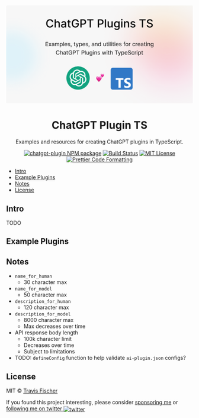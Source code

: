 <a href="https://github.com/transitive-bullshit/chatgpt-plugin-ts">
  <img alt="ChatGPT Plugin TS" src="/media/social.png">
</a>

<h1 align="center">ChatGPT Plugin TS</h1>

<p align="center">
  Examples and resources for creating ChatGPT plugins in TypeScript.
</p>

<p align="center">
  <a href="https://www.npmjs.com/package/chatgpt-plugin"><img alt="chatgpt-plugin NPM package" src="https://img.shields.io/npm/v/chatgpt-plugin.svg" /></a>
  <a href="https://github.com/transitive-bullshit/chatgpt-plugin-ts/actions/workflows/test.yml"><img alt="Build Status" src="https://github.com/transitive-bullshit/chatgpt-plugin-ts/actions/workflows/test.yml/badge.svg" /></a>
  <a href="https://github.com/transitive-bullshit/chatgpt-plugin-ts/blob/main/license"><img alt="MIT License" src="https://img.shields.io/badge/license-MIT-blue" /></a>
  <a href="https://prettier.io"><img alt="Prettier Code Formatting" src="https://img.shields.io/badge/code_style-prettier-brightgreen.svg" /></a>
</p>

- [Intro](#intro)
- [Example Plugins](#example-plugins)
- [Notes](#notes)
- [License](#license)

## Intro

TODO

## Example Plugins

## Notes

- `name_for_human`
  - 30 character max
- `name_for_model`
  - 50 character max
- `description_for_human`
  - 120 character max
- `description_for_model`
  - 8000 character max
  - Max decreases over time
- API response body length
  - 100k character limit
  - Decreases over time
  - Subject to limitations
- TODO: `defineConfig` function to help validate `ai-plugin.json` configs?

## License

MIT © [Travis Fischer](https://transitivebullsh.it)

If you found this project interesting, please consider [sponsoring me](https://github.com/sponsors/transitive-bullshit) or <a href="https://twitter.com/transitive_bs">following me on twitter <img src="https://storage.googleapis.com/saasify-assets/twitter-logo.svg" alt="twitter" height="24px" align="center"></a>
